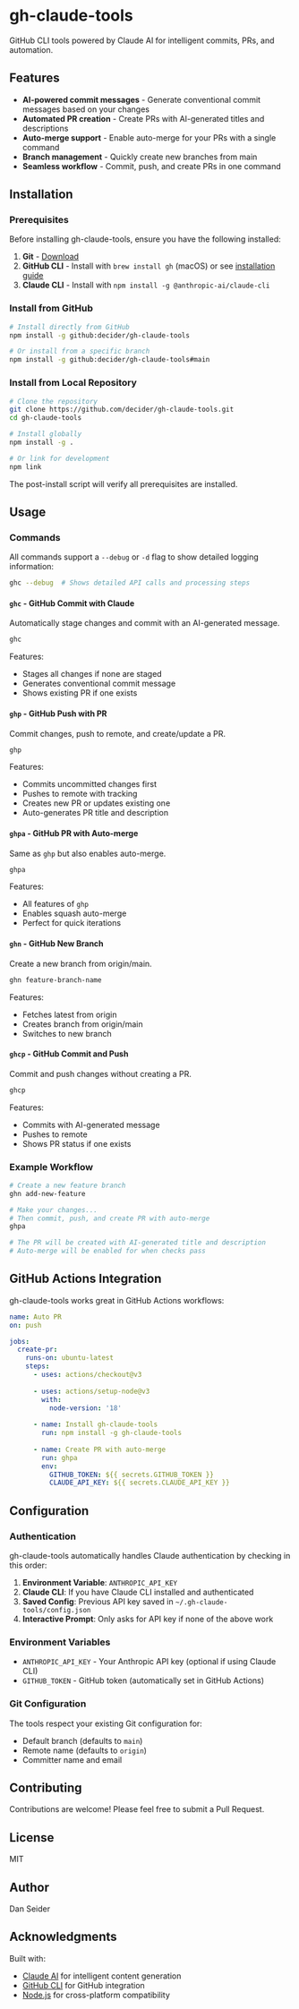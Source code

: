 # gh-claude-tools

GitHub CLI tools powered by Claude AI for intelligent commits, PRs, and automation.

## Features

- **AI-powered commit messages** - Generate conventional commit messages based on your changes
- **Automated PR creation** - Create PRs with AI-generated titles and descriptions
- **Auto-merge support** - Enable auto-merge for your PRs with a single command
- **Branch management** - Quickly create new branches from main
- **Seamless workflow** - Commit, push, and create PRs in one command

## Installation

### Prerequisites

Before installing gh-claude-tools, ensure you have the following installed:

1. **Git** - [Download](https://git-scm.com/downloads)
2. **GitHub CLI** - Install with `brew install gh` (macOS) or see [installation guide](https://cli.github.com/)
3. **Claude CLI** - Install with `npm install -g @anthropic-ai/claude-cli`

### Install from GitHub

```bash
# Install directly from GitHub
npm install -g github:decider/gh-claude-tools

# Or install from a specific branch
npm install -g github:decider/gh-claude-tools#main
```

### Install from Local Repository

```bash
# Clone the repository
git clone https://github.com/decider/gh-claude-tools.git
cd gh-claude-tools

# Install globally
npm install -g .

# Or link for development
npm link
```

The post-install script will verify all prerequisites are installed.

## Usage

### Commands

All commands support a `--debug` or `-d` flag to show detailed logging information:

```bash
ghc --debug  # Shows detailed API calls and processing steps
```

#### `ghc` - GitHub Commit with Claude
Automatically stage changes and commit with an AI-generated message.

```bash
ghc
```

Features:
- Stages all changes if none are staged
- Generates conventional commit message
- Shows existing PR if one exists

#### `ghp` - GitHub Push with PR
Commit changes, push to remote, and create/update a PR.

```bash
ghp
```

Features:
- Commits uncommitted changes first
- Pushes to remote with tracking
- Creates new PR or updates existing one
- Auto-generates PR title and description

#### `ghpa` - GitHub PR with Auto-merge
Same as `ghp` but also enables auto-merge.

```bash
ghpa
```

Features:
- All features of `ghp`
- Enables squash auto-merge
- Perfect for quick iterations

#### `ghn` - GitHub New Branch
Create a new branch from origin/main.

```bash
ghn feature-branch-name
```

Features:
- Fetches latest from origin
- Creates branch from origin/main
- Switches to new branch

#### `ghcp` - GitHub Commit and Push
Commit and push changes without creating a PR.

```bash
ghcp
```

Features:
- Commits with AI-generated message
- Pushes to remote
- Shows PR status if one exists

### Example Workflow

```bash
# Create a new feature branch
ghn add-new-feature

# Make your changes...
# Then commit, push, and create PR with auto-merge
ghpa

# The PR will be created with AI-generated title and description
# Auto-merge will be enabled for when checks pass
```

## GitHub Actions Integration

gh-claude-tools works great in GitHub Actions workflows:

```yaml
name: Auto PR
on: push

jobs:
  create-pr:
    runs-on: ubuntu-latest
    steps:
      - uses: actions/checkout@v3
      
      - uses: actions/setup-node@v3
        with:
          node-version: '18'
      
      - name: Install gh-claude-tools
        run: npm install -g gh-claude-tools
      
      - name: Create PR with auto-merge
        run: ghpa
        env:
          GITHUB_TOKEN: ${{ secrets.GITHUB_TOKEN }}
          CLAUDE_API_KEY: ${{ secrets.CLAUDE_API_KEY }}
```

## Configuration

### Authentication

gh-claude-tools automatically handles Claude authentication by checking in this order:

1. **Environment Variable**: `ANTHROPIC_API_KEY` 
2. **Claude CLI**: If you have Claude CLI installed and authenticated
3. **Saved Config**: Previous API key saved in `~/.gh-claude-tools/config.json`
4. **Interactive Prompt**: Only asks for API key if none of the above work

### Environment Variables

- `ANTHROPIC_API_KEY` - Your Anthropic API key (optional if using Claude CLI)
- `GITHUB_TOKEN` - GitHub token (automatically set in GitHub Actions)

### Git Configuration

The tools respect your existing Git configuration for:
- Default branch (defaults to `main`)
- Remote name (defaults to `origin`)
- Committer name and email

## Contributing

Contributions are welcome! Please feel free to submit a Pull Request.

## License

MIT

## Author

Dan Seider

## Acknowledgments

Built with:
- [Claude AI](https://www.anthropic.com/claude) for intelligent content generation
- [GitHub CLI](https://cli.github.com/) for GitHub integration
- [Node.js](https://nodejs.org/) for cross-platform compatibility